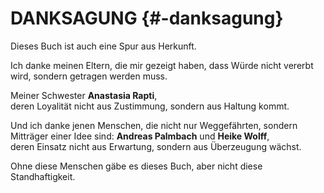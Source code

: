 # DANKSAGUNG {#-danksagung}

Dieses Buch ist auch eine Spur aus Herkunft.

Ich danke meinen Eltern,
die mir gezeigt haben, dass Würde nicht vererbt wird,
sondern getragen werden muss.

Meiner Schwester **Anastasia Rapti**,  
deren Loyalität nicht aus Zustimmung,
sondern aus Haltung kommt.

Und ich danke jenen Menschen,
die nicht nur Weggefährten,
sondern Mitträger einer Idee sind:
**Andreas Palmbach** und **Heike Wolff**,  
deren Einsatz nicht aus Erwartung,
sondern aus Überzeugung wächst.

Ohne diese Menschen gäbe es dieses Buch,
aber nicht diese Standhaftigkeit.
